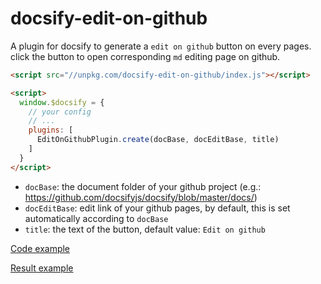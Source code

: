 # docsify-edit-on-github
A plugin for docsify to generate a `edit on github` button on every pages. click the button to open corresponding `md` editing page on github.

```html
<script src="//unpkg.com/docsify-edit-on-github/index.js"></script>
```

```html
<script>
  window.$docsify = {
    // your config
    // ...
    plugins: [
      EditOnGithubPlugin.create(docBase, docEditBase, title)
    ]
  }
</script>
```

* `docBase`: the document folder of your github project (e.g.: https://github.com/docsifyjs/docsify/blob/master/docs/)
* `docEditBase`: edit link of your github pages, by default, this is set automatically according to `docBase`
* `title`: the text of the button, default value: `Edit on github`

[Code example](https://github.com/njleonzhang/vue-data-tables/blob/6bb632419506a14ceff559708180883097d5afa2/docs/index.html#L179-L181)

[Result example](https://www.njleonzhang.com/vue-data-tables/#/en-us/basic)
